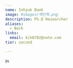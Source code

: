 ```yaml
---
name: Inhyuk Baek
image: #images/백인혁.png
description: Ph.D Researcher
aliases:
  - Back
links:
  email: bih0702@nate.com
tier: second

---
```

in

